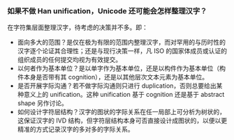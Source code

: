 ### 如果不做 Han unification，Unicode 还可能会怎样整理汉字？

在字符集层面整理汉字，待考虑的决策并不多。即：

* 面向多大的范围？是仅在极为有限的范围内整理汉字，而对罕用的与历时性的汉字逐个论证其合理性；还是与现行决策一样，凡 ISO 的国家体成员或认证的组织成员的任何提交均视为有效提交。
* 以何者作为基本单位？是以单字作为基本单位，还是以构件作为基本单位（构件本身是否带有其 cognition），还是以其他层次文本元素为基本单位。
* 是否开展字际沟通？若不做字际沟通则只进行 duplication，否则总要给出某种意义上的 unification。这种 unification 基于 cognition 还是基于 abstract shape 另作讨论。
* 如何设计字符层结构？汉字的图状的字际关系在任一局部上可分析为树状的，这保证汉字的 IVD 结构，但字符层结构本身可否直接设计成图状的，以便以更精准的方式记录汉字的多对多的字际关系。
